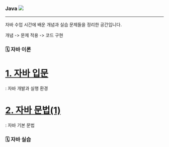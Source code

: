 ### Java ![](https://img.shields.io/badge/Java-007396?style=flat&logo=OpenJDK&logoColor=white")
***
자바 수업 시간에 배운 개념과 실습 문제들을 정리한 공간입니다.

개념 -> 문제 적용 -> 코드 구현

### 🗓️ 자바 이론
# [1. 자바 입문](https://devlog111.tistory.com/1)
: 자바 개발과 실행 환경

# [2. 자바 문법(1)](https://devlog111.tistory.com/2)
: 자바 기본 문법


### 🗓️ 자바 실습
